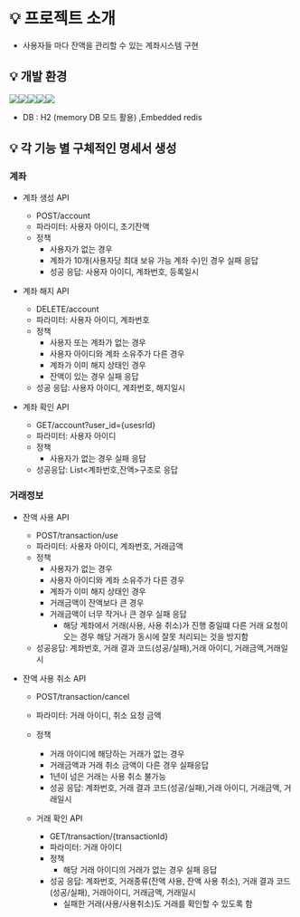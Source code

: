 # 💡 프로젝트 소개

- 사용자들 마다 잔액을 관리할 수 있는 계좌시스템 구현
## 💡 개발 환경
<img src="https://img.shields.io/badge/Spring%20Boot-6DB33F?style=flat-square&logo=Spring%20Boot&logoColor=black"/><img src="https://img.shields.io/badge/java-007396?style=flat-square&logo=java&logoColor=white"/><img src="https://img.shields.io/badge/Apache Tomcat-F8DC75?style=flat-square&logo=apachetomcat&logoColor=black"/><img src="https://img.shields.io/badge/GitHub-181717?style=flat-square&logo=GitHub&logoColor=white"/><img src="https://img.shields.io/badge/Postman-FF6C37?style=flat-square&logo=Postman&logoColor=white"/>
-  DB : H2 (memory DB 모드 활용) ,Embedded redis

## 💡 각 기능 별 구체적인 명세서 생성
### 계좌 
- 계좌 생성 API
    - POST/account
    - 파라미터: 사용자 아이디, 초기잔액
    - 정책
      - 사용자가 없는 경우
      - 계좌가 10개(사용자당 최대 보유 가능 계좌 수)인 경우 실패 응답
      - 성공 응답: 사용자 아이디, 계좌번호, 등록일시
     
- 계좌 해지 API
  - DELETE/account
  - 파라미터: 사용자 아이디, 계좌번호
  - 정책
    - 사용자 또는 계좌가 없는 경우
    - 사용자 아이디와 계좌 소유주가 다른 경우
    - 계좌가 이미 해지 상태인 경우
    - 잔액이 있는 경우 실패 응답
  - 성공 응답: 사용자 아이디, 계좌번호, 해지일시
 
- 계좌 확인 API
  - GET/account?user_id={usesrId}
  - 파라미터: 사용자 아이디
  - 정책
    - 사용자가 없는 경우 실패 응답
  - 성공응답: List<계좌번호,잔액>구조로 응답
 
### 거래정보
- 잔액 사용 API
  - POST/transaction/use
  - 파라미터: 사용자 아이디, 계좌번호, 거래금액
  - 정책
    - 사용자가 없는 경우
    - 사용자 아이디와 계좌 소유주가 다른 경우
    - 계좌가 이미 해지 상태인 경우
    - 거래금액이 잔액보다 큰 경우
    - 거래금액이 너무 작거나 큰 경우 실패 응답
      - 해당 계좌에서 거래(사용, 사용 취소)가 진행 중일떄 다른 거래 요청이 오는 경우 해당 거래가
        동시에 잘못 처리되는 것을 방지함
  - 성공응답: 계좌번호, 거래 결과 코드(성공/실패),거래 아이디, 거래금액,거래일시
 
- 잔액 사용 취소 API
  - POST/transaction/cancel
  - 파라미터: 거래 아이디, 취소 요청 금액
  - 정책
    - 거래 아이디에 해당하는 거래가 없는 경우
    - 거래금액과 거래 취소 금액이 다른 경우 실패응답
     - 1년이 넘은 거래는 사용 취소 불가능
    - 성공 응답: 계좌번호, 거래 결과 코드(성공/실패),거래 아이디, 거래금액, 거래일시
   
  - 거래 확인 API
    - GET/transaction/{transactionId}
    - 파라미터: 거래 아이디
    - 정책
      - 해당 거래 아이디의 거래가 없는 경우 실패 응답
    - 성공 응답: 계좌번호, 거래종류(잔액 사용, 잔액 사용 취소), 거래 결과 코드(성공/실패), 거래아이디,
       거래금액, 거래일시
      - 실패한 거래(사용/사용취소)도 거래를 확인할 수 있도록 함



